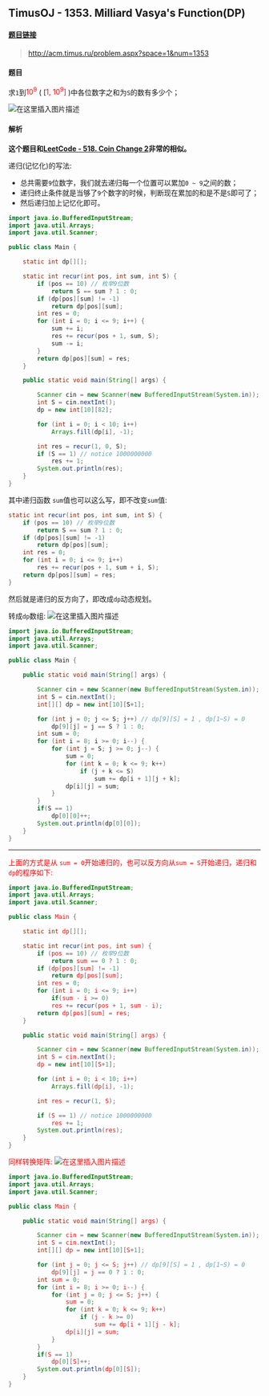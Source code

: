 ﻿## TimusOJ - 1353. Milliard Vasya's Function(DP)

#### [题目链接](http://acm.timus.ru/problem.aspx?space=1&num=1353)

> http://acm.timus.ru/problem.aspx?space=1&num=1353

#### 题目
求`1`到<font color = red>10<sup>9</sup></font> ( [<font color = red>1, 10<sup>9</sup>]</font> )中各位数字之和为`S`的数有多少个；


![在这里插入图片描述](images/1353_t.png)


#### 解析
**这个题目和[LeetCode - 518. Coin Change 2](https://blog.csdn.net/zxzxzx0119/article/details/81275479)非常的相似。**

递归(记忆化)的写法:

* 总共需要`9`位数字，我们就去递归每一个位置可以累加`0 ~ 9`之间的数；
* 递归终止条件就是当够了`9`个数字的时候，判断现在累加的和是不是`S`即可了；
* 然后递归加上记忆化即可。 

```java
import java.io.BufferedInputStream;
import java.util.Arrays;
import java.util.Scanner;

public class Main {

    static int dp[][];

    static int recur(int pos, int sum, int S) {
        if (pos == 10) // 枚举9位数
            return S == sum ? 1 : 0;
        if (dp[pos][sum] != -1)
            return dp[pos][sum];
        int res = 0;
        for (int i = 0; i <= 9; i++) {
            sum += i;
            res += recur(pos + 1, sum, S);
            sum -= i;
        }
        return dp[pos][sum] = res;
    }

    public static void main(String[] args) {

        Scanner cin = new Scanner(new BufferedInputStream(System.in));
        int S = cin.nextInt();
        dp = new int[10][82];

        for (int i = 0; i < 10; i++)
            Arrays.fill(dp[i], -1);

        int res = recur(1, 0, S);
        if (S == 1) // notice 1000000000
            res += 1;
        System.out.println(res);
    }
}
```

其中递归函数 `sum`值也可以这么写，即不改变`sum`值: 
```java
static int recur(int pos, int sum, int S) {
    if (pos == 10) // 枚举9位数
        return S == sum ? 1 : 0;
    if (dp[pos][sum] != -1)
        return dp[pos][sum];
    int res = 0;
    for (int i = 0; i <= 9; i++)
        res += recur(pos + 1, sum + i, S);
    return dp[pos][sum] = res;
}
```
然后就是递归的反方向了，即改成`dp`动态规划。


转成`dp`数组: 
![在这里插入图片描述](images/1353_s.png)
```java
import java.io.BufferedInputStream;
import java.util.Arrays;
import java.util.Scanner;

public class Main {

    public static void main(String[] args) {

        Scanner cin = new Scanner(new BufferedInputStream(System.in));
        int S = cin.nextInt();
        int[][] dp = new int[10][S+1];

        for (int j = 0; j <= S; j++) // dp[9][S] = 1 , dp[1~S) = 0
            dp[9][j] = j == S ? 1 : 0;
        int sum = 0;
        for (int i = 8; i >= 0; i--) {
            for (int j = S; j >= 0; j--) {
                sum = 0;
                for (int k = 0; k <= 9; k++)
                    if (j + k <= S)
                        sum += dp[i + 1][j + k];
                dp[i][j] = sum;
            }
        }
        if(S == 1)
            dp[0][0]++;
        System.out.println(dp[0][0]);
    }
}
```

***
<font color = red>上面的方式是从 `sum = 0`开始递归的，也可以反方向从`sum = S`开始递归，递归和`dp`的程序如下: 

```java
import java.io.BufferedInputStream;
import java.util.Arrays;
import java.util.Scanner;

public class Main {

    static int dp[][];

    static int recur(int pos, int sum) {
        if (pos == 10) // 枚举9位数
            return sum == 0 ? 1 : 0;
        if (dp[pos][sum] != -1)
            return dp[pos][sum];
        int res = 0;
        for (int i = 0; i <= 9; i++)
            if(sum - i >= 0)
            res += recur(pos + 1, sum - i);
        return dp[pos][sum] = res;
    }

    public static void main(String[] args) {

        Scanner cin = new Scanner(new BufferedInputStream(System.in));
        int S = cin.nextInt();
        dp = new int[10][S+1];

        for (int i = 0; i < 10; i++)
            Arrays.fill(dp[i], -1);

        int res = recur(1, S);

        if (S == 1) // notice 1000000000
            res += 1;
        System.out.println(res);
    }
}

```

同样转换矩阵: 
![在这里插入图片描述](images/1353_s2.png)

```java
import java.io.BufferedInputStream;
import java.util.Arrays;
import java.util.Scanner;

public class Main {

    public static void main(String[] args) {

        Scanner cin = new Scanner(new BufferedInputStream(System.in));
        int S = cin.nextInt();
        int[][] dp = new int[10][S+1];

        for (int j = 0; j <= S; j++) // dp[9][S] = 1 , dp[1~S) = 0
            dp[9][j] = j == 0 ? 1 : 0;
        int sum = 0;
        for (int i = 8; i >= 0; i--) {
            for (int j = 0; j <= S; j++) {
                sum = 0;
                for (int k = 0; k <= 9; k++)
                    if (j - k >= 0)
                        sum += dp[i + 1][j - k];
                dp[i][j] = sum;
            }
        }
        if(S == 1)
            dp[0][S]++;
        System.out.println(dp[0][S]);
    }
}

```

